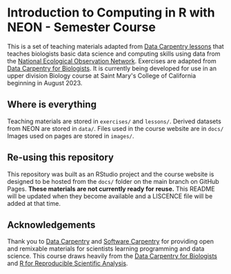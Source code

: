 # Introduction to Computing in R with NEON - Semester Course

This is a set of teaching materials adapted from [Data Carpentry lessons](http://datacarpentry.org/lessons) that teaches biologists basic data science and computing skills using data from the [National Ecological Observation Network](http://neonscience.org). Exercises are adapted from [Data Carpentry for Biologists](https://datacarpentry.org/semester-biology/). It is currently being developed for use in an upper division Biology course at Saint Mary's College of California beginning in August 2023. 


## Where is everything

Teaching materials are stored in `exercises/` and `lessons/`. Derived datasets from NEON are stored in `data/`. Files used in the course website are in `docs/` Images used on pages are stored in `images/`.

## Re-using this repository

This repository was built as an RStudio project and the course website is designed to be hosted from the `docs/` folder on the main branch on GitHub Pages. **These materials are not currently ready for reuse.** This README will be updated when they become available and a LISCENCE file will be added at that time.


## Acknowledgements

Thank you to [Data Carpentry](http://datacarpentry.org/) and [Software Carpentry](http://software-carpentry.org/) for providing open and remixable materials for scientists learning programming and data science. This course draws heavily from the [Data Carpentry for Biologists](https://datacarpentry.org/semester-biology/) and [R for Reproducible Scientific Analysis](https://swcarpentry.github.io/r-novice-gapminder/).
